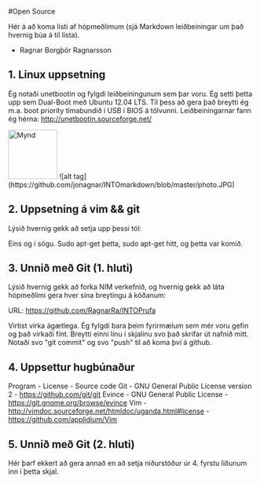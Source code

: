 #Open Source

Hér á að koma listi af hópmeðlimum (sjá Markdown leiðbeiningar um það hvernig búa á til lista).
* Ragnar Borgþór Ragnarsson

## 1. Linux uppsetning

Ég notaði unetbootin og fylgdi leiðbeiningunum sem þar voru. Ég setti þetta upp sem Dual-Boot með Ubuntu 12.04 LTS. Til þess að gera það breytti ég m.a. boot priority tímabundið í USB í BIOS á tölvunni. Leiðbeiningarnar fann ég hérna: http://unetbootin.sourceforge.net/

<img src="../photo.JPG" alt="Mynd" height="100" width="100"> 
![alt tag](https://github.com/jonagnar/INTOmarkdown/blob/master/photo.JPG)

## 2. Uppsetning á vim && git

Lýsið hvernig gekk að setja upp þessi tól:

Eins og í sögu. Sudo apt-get þetta, sudo apt-get hitt, og þetta var komið.

## 3. Unnið með Git (1. hluti)

Lýsið hvernig gekk að forka NIM verkefnið, og hvernig gekk að láta hópmeðlimi gera hver sína breytingu á kóðanum:

URL: https://github.com/RagnarRa/INTOPrufa

Virtist virka ágætlega. Ég fylgdi bara þeim fyrirmælum sem mér voru gefin og það virkaði fínt. Breytti einni línu í skjalinu svo það skrifar út nafnið mitt. Notaði svo "git commit" og svo "push" til að koma því á github.

## 4. Uppsettur hugbúnaður

Program - License - Source code
Git    - GNU General Public License version 2 - https://github.com/git/git
Evince - GNU General Public License - https://git.gnome.org/browse/evince
Vim - http://vimdoc.sourceforge.net/htmldoc/uganda.html#license - https://github.com/applidium/Vim

## 5. Unnið með Git (2. hluti)

Hér þarf ekkert að gera annað en að setja niðurstöður úr 4. fyrstu liðunum inn í þetta skjal.

